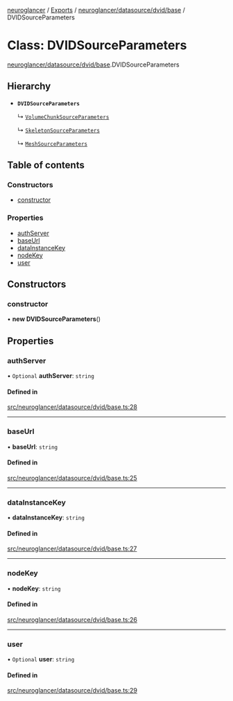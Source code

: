 [neuroglancer](../README.md) / [Exports](../modules.md) / [neuroglancer/datasource/dvid/base](../modules/neuroglancer_datasource_dvid_base.md) / DVIDSourceParameters

# Class: DVIDSourceParameters

[neuroglancer/datasource/dvid/base](../modules/neuroglancer_datasource_dvid_base.md).DVIDSourceParameters

## Hierarchy

- **`DVIDSourceParameters`**

  ↳ [`VolumeChunkSourceParameters`](neuroglancer_datasource_dvid_base.VolumeChunkSourceParameters.md)

  ↳ [`SkeletonSourceParameters`](neuroglancer_datasource_dvid_base.SkeletonSourceParameters.md)

  ↳ [`MeshSourceParameters`](neuroglancer_datasource_dvid_base.MeshSourceParameters.md)

## Table of contents

### Constructors

- [constructor](neuroglancer_datasource_dvid_base.DVIDSourceParameters.md#constructor)

### Properties

- [authServer](neuroglancer_datasource_dvid_base.DVIDSourceParameters.md#authserver)
- [baseUrl](neuroglancer_datasource_dvid_base.DVIDSourceParameters.md#baseurl)
- [dataInstanceKey](neuroglancer_datasource_dvid_base.DVIDSourceParameters.md#datainstancekey)
- [nodeKey](neuroglancer_datasource_dvid_base.DVIDSourceParameters.md#nodekey)
- [user](neuroglancer_datasource_dvid_base.DVIDSourceParameters.md#user)

## Constructors

### constructor

• **new DVIDSourceParameters**()

## Properties

### authServer

• `Optional` **authServer**: `string`

#### Defined in

[src/neuroglancer/datasource/dvid/base.ts:28](https://github.com/ActiveBrainAtlas2/neuroglancer/blob/91617476/src/neuroglancer/datasource/dvid/base.ts#L28)

___

### baseUrl

• **baseUrl**: `string`

#### Defined in

[src/neuroglancer/datasource/dvid/base.ts:25](https://github.com/ActiveBrainAtlas2/neuroglancer/blob/91617476/src/neuroglancer/datasource/dvid/base.ts#L25)

___

### dataInstanceKey

• **dataInstanceKey**: `string`

#### Defined in

[src/neuroglancer/datasource/dvid/base.ts:27](https://github.com/ActiveBrainAtlas2/neuroglancer/blob/91617476/src/neuroglancer/datasource/dvid/base.ts#L27)

___

### nodeKey

• **nodeKey**: `string`

#### Defined in

[src/neuroglancer/datasource/dvid/base.ts:26](https://github.com/ActiveBrainAtlas2/neuroglancer/blob/91617476/src/neuroglancer/datasource/dvid/base.ts#L26)

___

### user

• `Optional` **user**: `string`

#### Defined in

[src/neuroglancer/datasource/dvid/base.ts:29](https://github.com/ActiveBrainAtlas2/neuroglancer/blob/91617476/src/neuroglancer/datasource/dvid/base.ts#L29)
